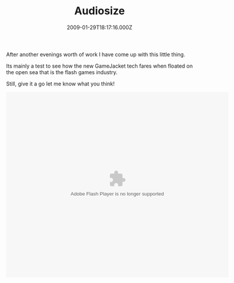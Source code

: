 ﻿---
coverImage: /images/fallback-post-header.png
date: '2009-01-29T18:17:16.000Z'
tags: []
title: Audiosize
oldUrl: /flash/audiosize
---

After another evenings worth of work I have come up with this little thing.

Its mainly a test to see how the new GameJacket tech fares when floated on the open sea that is the flash games industry.

<!-- more -->

Still, give it a go let me know what you think!

<object width="600" height="500" data="https://games.mochiads.com/c/g/audiosize_v1/Audiosize.swf" type="application/x-shockwave-flash"><param name="src" value="https://games.mochiads.com/c/g/audiosize_v1/Audiosize.swf" /></object>
